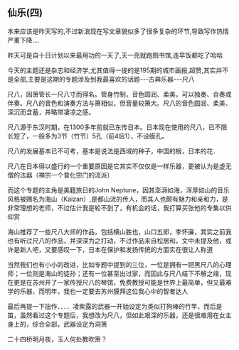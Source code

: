 ## 仙乐(四) ##

本来应该是昨天写的,不过新浪现在写文章貌似多了很多复杂的环节,导致写作热情严重下降....
 
昨天可是自十日计划以来最用功的一天了,天一亮就跑图书馆,连早饭都吃了哈哈
 
今天的主题还是杂志和经济学,尤其值得一提的是195期的城市画报,超赞,其实并不是全部,主要是这期的专题涉及到我最喜欢的话题---古典乐器---尺八
 
尺八，因箫管长一尺八寸而得名。管身竹制，音色圆润、柔美，可以独奏、合奏或伴奏。尺八的音色和演奏方法与箫相似，但音量较箫大。尺八的音色圆润、柔美、深沉而含蓄，并略带凄凉之感。

尺八源于东汉时期，在1300多年前就已东传日本。日本现在使用的尺八，已不限长短了，一般多为3节（竹节）5孔（前4后1），不设膜孔。
 
尺八的发展基本已不可考，基本是说法是西域的种子，中国的根，日本的花．
 
尺八在日本得以盛行的一个重要原因是它其实不仅仅是一样乐器，更被认为是虚无僧的法器（禅宗一个普化宗门的流派）
 
而这个专题的主角是美籍旅日的John Neptune，因其澎湃如海，浑厚如山的音乐风格被赐名为海山（Kaizan）,是都山流的传人，而其人也颇有魅力和亲和力，是非常理想的老师，不过估计我是轮不到了，有机会的话，我打算买张他的专集以供仰赏
 
海山推荐了一些尺八大师的作品，包括横山胜也，山口五郎，李怀廉，其实之前我也有听过尺八的作品，并深深为之打动，不过作品来自松居和，文中未提及他，或许是新人吧，又要感叹一下，日本在保护和发扬传统的方面实在很让人称道
 
当然我们也有小小的改进，比如专题中提到的三位，一位是拥有一把黑尺八的心理师；一位则是海山的徒孙；还有一位甚至出过家，而因此与尺八结下不解之缘，现在更是在苏州开了一家传授尺八的琴馆，免费教授可能是世界上最简单，但又最难学的乐器，而明年，我也一定要去苏州膜拜这位我心中的智者达人
 
最后再提一下拙作．．．．凌紫露的武器一开始设定为类似打狗棒的竹竿，而后是笛，虽然看过这个专题后，我想改为尺八，但如此艰深的乐器，还是很难用在女主身上的，综合全部，武器设定为洞箫　
 
二十四桥明月夜，玉人何处教吹箫？

